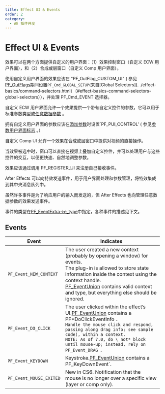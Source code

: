 ```yaml
---
title: Effect UI & Events
order: 2
category:
  - AE 插件开发
---
```


# Effect UI & Events

效果可以在两个方面提供自定义的用户界面：（1）效果控制窗口（自定义 ECW 用户界面），和（2）合成或层窗口（自定义 Comp 用户界面）。

使用自定义用户界面的效果应该在 "PF_OutFlag_CUSTOM_UI" ( 参见[PF_OutFlags](../effect-basics/PF_OutData.html)期间设置`PF_Cmd_GLOBAL_SETUP`(来自[Global Selectors](. ./effect-basics/command-selectors.html）（#effect-basics-command-selectors-global-selectors）），并处理 PF_Cmd_EVENT 选择器。

自定义 ECW 用户界面允许一个效果提供一个带有自定义控件的参数，它可以用于标准参数类型或[任意数据参数](.../effect-details/arbitrary-data-parameters.html) 。

拥有自定义用户界面的参数应该在[添加参数](.../effect-details/interaction-callback-functions.html)时设置`PF_PUI_CONTROL' ( 参见[参数用户界面标志](.../effect-basics/PF_ParamDef.html) 。）

自定义 Comp UI 允许一个效果在合成或层窗口中提供对视频的直接操作。

当效果被选中时，窗口可以直接在视频上叠加自定义控件，并可以处理用户与这些控件的交互，以便更快速、自然地调整参数。

效果应该通过调用 PF_REGISTER_UI 来注册自己接收事件。

After Effects 可以向特效发送事件，用于用户界面处理和参数管理，将特效集成到其中央消息队列中。

虽然许多事件是为了响应用户的输入而发送的，但 After Effects 也向管理任意数据参数的效果发送事件。

事件的类型在[PF_EventExtra-&gt;e_type](PF_EventExtra.html)中指定，各种事件的描述见下文。

## Events

| **Event**               | **Indicates**                                                                                                                                                                                                                                                                                                                                                                                       |
| ----------------------- | --------------------------------------------------------------------------------------------------------------------------------------------------------------------------------------------------------------------------------------------------------------------------------------------------------------------------------------------------------------------------------------------------- |
| `PF_Event_NEW_CONTEXT ` | The user created a new context (probably by opening a window) for events.<br />The plug-in is allowed to store state information inside the context using the context handle.<br />[PF_EventUnion](https://ae-plugins.docsforadobe.dev/effect-ui-events/PF_EventUnion.html#effect-ui-events-pf-eventunion) contains valid context and type, but everything else should be ignored.                  |
| `PF_Event_DO_CLICK `    | The user clicked within the effect’s UI.[PF_EventUnion](https://ae-plugins.docsforadobe.dev/effect-ui-events/PF_EventUnion.html#effect-ui-events-pf-eventunion) contains a PF*DoClickEventInfo `.`<br />`Handle the mouse click and respond, passing along drag info; see sample code), within a context.`<br />`NOTE: As of 7.0, do \_not* block until mouse-up; instead, rely on PF_Event_DRAG `. |
| `PF_Event_KEYDOWN `     | Keystroke.[PF_EventUnion](https://ae-plugins.docsforadobe.dev/effect-ui-events/PF_EventUnion.html#effect-ui-events-pf-eventunion) contains a PF_KeyDownEvent`.                                                                                                                                                                                                                                      |
| `PF_Event_MOUSE_EXITED` | New in CS6. Notification that the mouse is no longer over a specific view (layer or comp only).                                                                                                                                                                                                                                                                                                     |

